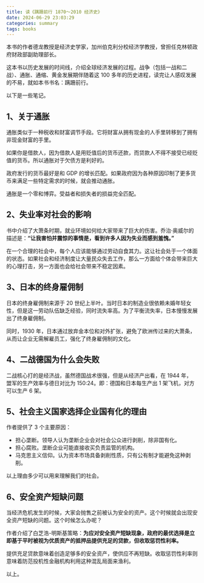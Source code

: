 ```yaml
---
title: 读《蹒跚前行 1870～2010 经济史》
date: 2024-06-29 23:03:29
categories: summary
tags: books
---
```


本书的作者德龙教授是经济史学家，加州伯克利分校经济学教授，曾担任克林顿政府财政部副助理部长。

这本书以历史发展的时间线，介绍全球经济发展的过程。战争（包括一战和二战）、通胀、通缩、黄金发展期伴随着这 100 多年的历史进程，读完让人感叹发展的不易，就如本书书名：蹒跚前行。

以下是一些笔记。

## 1、关于通胀

通胀类似于一种税收和财富调节手段。它将财富从拥有现金的人手里转移到了拥有非现金财富的手里。

如果你是借款人，因为借款人是用贬值后的货币还款，而贷款人不得不接受已经贬值的货币。所以通胀对于欠债方是利好的。

政府发行的货币最好是和 GDP 的增长匹配。如果政府因为各种原因印制了更多货币来满足一些特定需求的时候，就会推动通胀。

通胀是一个零和博弈。受益者和损失者的损益完全匹配。

## 2、失业率对社会的影响

书中介绍了大萧条时期，就业环境如何给大家带来了巨大的伤害。乔治·奥威尔的描述是：**“让我害怕并震惊的事情是，看到许多人因为失业而感到羞愧。”**

在一个合理的社会中，每个人应该能够通过劳动自食其力。这让社会处于一个体面的状态。如果社会和经济制度让大量民众失去工作，那么一方面给个体会带来巨大的心理打击，另一方面也会给社会带来不稳定因素。

## 3、日本的终身雇佣制

日本的终身雇佣制来源于 20 世纪上半叶。当时日本的制造业很依赖未婚年轻女性，但是这一劳动队伍缺乏经验，同时流失率高。为了平衡流失率，日本慢慢发展出了终身雇佣制。

同时，1930 年，日本通过放弃金本位和对外扩张，避免了欧洲传过来的大萧条，从而让企业无需解雇员工，强化了终身雇佣制的文化。

## 4、二战德国为什么会失败

二战核心打的是经济战，虽然德国战术很强，但是从经济产出看，在 1944 年， 盟军的生产效率与德日对比为 150:24。即：德国和日本每生产出 1 架飞机，对方可以生产 6 架。

## 5、社会主义国家选择企业国有化的理由

作者提供了 3 个主要原因：

 - 担心垄断。领导人认为垄断企业会对社会公众进行剥削，除非国有化。
 - 担心腐败。垄断企业可能直接收买负责监管的机构。
 - 马克思主义信仰。认为资本市场具备剥削性质，只有公有制才能避免这种剥削。

以上理由多少可以用来理解我们的社会。

## 6、安全资产短缺问题

当经济危机发生的时候，大家会抛售之前被认为安全的资产。这个时候就会出现安全资产短缺的问题。这个时候怎么办呢？

作者介绍了白芝浩-明斯基策略：**为应对安全资产短缺现象，政府的最优选择是立即基于平时被视为优质资产的抵押品提供充足的贷款，但收取惩罚性利率。**

提供充足贷款意味着创造足够多的安全资产，使供应不再短缺。收取惩罚性利率则意味着防范投机性金融机构利用这种混乱局面来渔利。

以上。